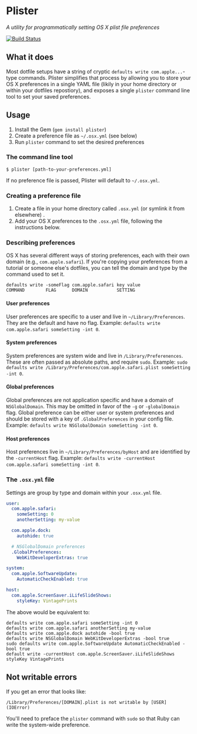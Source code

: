 # Plister

*A utility for programmatically setting OS X plist file preferences*

[![Build Status](https://travis-ci.org/benbalter/plister.svg?branch=master)](https://travis-ci.org/benbalter/plister)

## What it does

Most dotfile setups have a string of cryptic `defaults write com.apple...`-type commands. Plister simplifies that process by allowing you to store your OS X preferences in a single YAML file (likily in your home directory or within your dotfiles repostiory), and exposes a single `plister` command line tool to set your saved preferences.

## Usage

1. Install the Gem (`gem install plister`)
2. Create a preference file as `~/.osx.yml` (see below)
3. Run `plister` command to set the desired preferences

### The command line tool

`$ plister [path-to-your-preferences.yml]`

If no preference file is passed, Plister will default to `~/.osx.yml`.

### Creating a preference file

1. Create a file in your home directory called `.osx.yml` (or symlink it from elsewhere)
.
2. Add your OS X preferences to the `.osx.yml` file, following the instructions below.

### Describing preferences

OS X has several different ways of storing preferences, each with their own domain (e.g., `com.apple.safari`). If you're copying your preferences from a tutorial or someone else's dotfiles, you can tell the domain and type by the command used to set it.

```
defaults write -someFlag com.apple.safari key value
COMMAND        FLAG      DOMAIN           SETTING
```

#### User preferences

User preferences are specific to a user and live in `~/Library/Preferences`. They are the default and have no flag. Example: `defaults write com.apple.safari someSetting -int 0`.

#### System preferences

System preferences are system wide and live in `/Library/Preferenences`. These are often passed as absolute paths, and require `sudo`. Example: `sudo defaults write /Library/Preferences/com.apple.safari.plist someSetting -int 0`.

#### Global preferences

Global preferences are not application specific and have a domain of `NSGlobalDomain`. This may be omitted in favor of the `-g` or `-globalDomain` flag. Global preference can be either user or system preferences and should be stored with a key of `.GlobalPreferences` in your config file. Example: `defaults write NSGlobalDomain someSetting -int 0`.

#### Host preferences

Host preferences live in `~/Library/Preferences/byHost` and are identified by the `-currentHost` flag. Example: `defaults write -currentHost com.apple.safari someSetting -int 0`.

### The `.osx.yml` file

Settings are group by type and domain within your `.osx.yml` file.

```yml
user:
  com.apple.safari:
    someSetting: 0
    anotherSetting: my-value

  com.apple.dock:
    autohide: true

  # NSGlobalDomain preferences
  .GlobalPreferences:
    WebKitDeveloperExtras: true

system:
  com.apple.SoftwareUpdate:
    AutomaticCheckEnabled: true

host:
  com.apple.ScreenSaver.iLifeSlideShows:
    styleKey: VintagePrints
```

The above would be equivalent to:

```
defaults write com.apple.safari someSetting -int 0
defaults write com.apple.safari anotherSetting my-value
defaults write com.apple.dock autohide -bool true
defaults write NSGlobalDomain WebKitDeveloperExtras -bool true
sudo defaults write com.apple.SoftwareUpdate AutomaticCheckEnabled -bool true
default write -currentHost com.apple.ScreenSaver.iLifeSlideShows styleKey VintagePrints
```

## Not writable errors

If you get an error that looks like:

```
/Library/Preferences/[DOMAIN].plist is not writable by [USER] (IOError)
```

You'll need to preface the `plister` command with `sudo` so that Ruby can write the system-wide preference.
